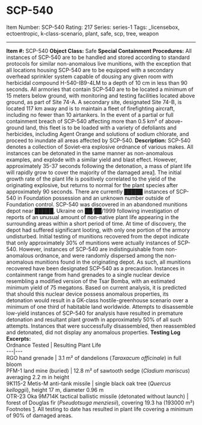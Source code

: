 # SCP-540
Item Number: SCP-540
Rating: 217
Series: series-1
Tags: _licensebox, ectoentropic, k-class-scenario, plant, safe, scp, tree, weapon

---

  
**Item #:** SCP-540 
**Object Class:** Safe
**Special Containment Procedures:** All instances of SCP-540 are to be handled and stored according to standard protocols for similar non-anomalous live munitions, with the exception that all locations housing SCP-540 are to be equipped with a secondary overhead sprinkler system capable of dousing any given room with herbicidal compound H-540-IB9-4LM to a depth of 10 cm in less than 90 seconds.
All armories that contain SCP-540 are to be located a minimum of 15 meters below ground, with monitoring and testing facilities located above ground, as part of Site 74-A. A secondary site, designated Site 74-B, is located 117 km away and is to maintain a fleet of firefighting aircraft, including no fewer than 10 airtankers. In the event of a partial or full containment breach of SCP-540 affecting more than 0.5 km² of above-ground land, this fleet is to be loaded with a variety of defoliants and herbicides, including Agent Orange and solutions of sodium chlorate, and proceed to inundate all areas affected by SCP-540.
**Description:** SCP-540 denotes a collection of Soviet-era explosive ordnance of various makes. All instances can be detonated in the same manner as non-anomalous examples, and explode with a similar yield and blast effect. However, approximately 35-37 seconds following the detonation, a mass of plant life will rapidly grow to cover the majority of the damaged area[1](javascript:;). The initial growth rate of the plant life is positively correlated to the yield of the originating explosive, but returns to normal for the plant species after approximately 90 seconds. There are currently █████ instances of SCP-540 in Foundation possession and an unknown number outside of Foundation control.
SCP-540 was discovered in an abandoned munitions depot near █████, Ukraine on ██/██/1999 following investigation of reports of an unusual amount of non-native plant life appearing in the surrounding areas within a short period of time. At time of discovery, the depot had suffered significant looting, with only one portion of the armory undisturbed. Initial testing of munitions recovered from the depot indicate that only approximately 30% of munitions were actually instances of SCP-540. However, instances of SCP-540 are indistinguishable from non-anomalous ordnance, and were randomly dispersed among the non-anomalous munitions found in the originating depot. As such, all munitions recovered have been designated SCP-540 as a precaution. Instances in containment range from hand grenades to a single nuclear device resembling a modified version of the Tsar Bomba, with an estimated minimum yield of 75 megatons. Based on current analysis, it is predicted that should this nuclear device possess anomalous properties, its detonation would result in a GK-class hostile-greenhouse scenario over a minimum of one third of habitable land worldwide.
Attempts to disassemble low-yield instances of SCP-540 for analysis have resulted in premature detonation and resultant plant growth in approximately 50% of all such attempts. Instances that were successfully disassembled, then reassembled and detonated, did not display any anomalous properties.
**Testing Log Excerpts:**  
Ordnance Tested | Resulting Plant Life  
---|---  
RGO hand grenade | 3.1 m² of dandelions (_Taraxacum officinale_) in full bloom  
PFM-1 land mine (buried) | 12.8 m² of sawtooth sedge (_Cladium mariscus_) averaging 2.2 m in height  
9K115-2 Metis-M anti-tank missile | single black oak tree (_Quercus kelloggii_), height 17 m, diameter 0.96 m  
OTR-23 Oka 9M714K tactical ballistic missile (detonated without launch) | forest of Douglas fir (_Pseudotsuga menziesii_), covering 19.3 ha (193000 m²)  
Footnotes
[1](javascript:;). All testing to date has resulted in plant life covering a minimum of 90% of damaged areas.